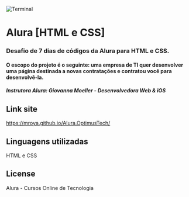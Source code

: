 ![Terminal](https://ci6.googleusercontent.com/proxy/ghYV0tlkU5rTmdhoZkC73UPm7WEW-YrH9tS6RVjb8Jrgvsrwz18M2V_ndYC6xHjDC1T1NiZ45JDD2UUAwHFGQkHVW8CSfeDRWMXomyWbqzeXb_LfEzlt8YyZ4XEMZxR2g4TXGsfi29aIjGSROXp-fqqPBxa9=s0-d-e1-ft#https://content.app-us1.com/MpJmZ/2022/03/25/10d9419a-e494-430e-ab1a-2a07d5b386d6.png?r=1621352010)
# Alura [HTML e CSS]
### Desafio de 7 dias de códigos da Alura para HTML e CSS. 
#### O escopo do projeto é o seguinte: uma empresa de TI quer desenvolver uma página destinada a novas contratações e contratou você para desenvolvê-la.
##### Instrutora Alura: Giovanna Moeller - Desenvolvedora Web & iOS

## Link site
https://mroya.github.io/Alura.OptimusTech/

## Linguagens utilizadas

HTML e CSS

## License
Alura - Cursos Online de Tecnologia
